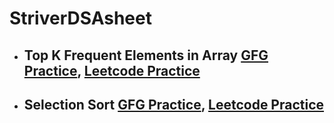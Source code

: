 # StriverDSAsheet

<ul>
<li><h2>Top K Frequent Elements in Array <a href="https://practice.geeksforgeeks.org/problems/top-k-frequent-elements-in-array/1" tarhet="_blank" >GFG Practice</a>, <a href="https://leetcode.com/problems/top-k-frequent-elements/description/" tarhet="_blank" >Leetcode Practice</a> </h1></li>
<li><h2>Selection Sort <a href="https://practice.geeksforgeeks.org/problems/selection-sort/1?utm_source=youtube&utm_medium=collab_striver_ytdescription&utm_campaign=selection-sort" tarhet="_blank" >GFG Practice</a>, <a href="https://leetcode.com/problems/sort-colors/" tarhet="_blank" >Leetcode Practice</a> </h1></li>
